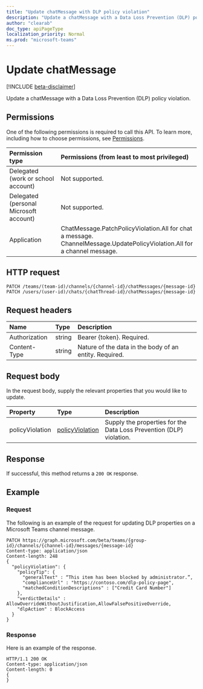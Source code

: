 ```yaml
---
title: "Update chatMessage with DLP policy violation"
description: "Update a chatMessage with a Data Loss Prevention (DLP) policy violation."
author: "clearab"
doc_type: apiPageType
localization_priority: Normal
ms.prod: "microsoft-teams"
---
```


# Update chatMessage

[!INCLUDE [beta-disclaimer](../../includes/beta-disclaimer.md)]

Update a chatMessage with a Data Loss Prevention (DLP) policy violation.

## Permissions

One of the following permissions is required to call this API. To learn more, including how to choose permissions, see [Permissions](/graph/permissions-reference).

|Permission type      | Permissions (from least to most privileged)              |
|:--------------------|:---------------------------------------------------------|
|Delegated (work or school account) | Not supported.    |
|Delegated (personal Microsoft account) | Not supported.    |
|Application | ChatMessage.PatchPolicyViolation.All for chat a message.</br>ChannelMessage.UpdatePolicyViolation.All for a channel message. |

## HTTP request
<!-- { "blockType": "ignored" } -->
```http
PATCH /teams/(team-id)/channels/{channel-id}/chatMessages/{message-id}
PATCH /users/(user-id)/chats/{chatThread-id}/chatMessages/{message-id}
```

## Request headers

| Name       | Type | Description|
|:-----------|:------|:----------|
| Authorization  | string  | Bearer {token}. Required. |
| Content-Type | string  | Nature of the data in the body of an entity. Required. |

## Request body

In the request body, supply the relevant properties that you would like to update.

| Property   | Type |Description|
|:---------------|:--------|:----------|
| policyViolation | [policyViolation](../resources/policyviolation.md) | Supply the properties for the Data Loss Prevention (DLP) violation.|

## Response

If successful, this method returns a `200 OK` response.

## Example

### Request

The following is an example of the request for updating DLP properties on a Microsoft Teams channel message.
<!-- {
  "blockType": "request",
  "name": "chatMessage.PatchPolicyViolation.All"
}-->

```http
PATCH https://graph.microsoft.com/beta/teams/{group-id}/channels/{channel-id}/messages/{message-id}
Content-type: application/json
Content-length: 248
{
  "policyViolation": {
    "policyTip": {
      "generalText" : “This item has been blocked by administrator.”,
      "complianceUrl" : "https://contoso.com/dlp-policy-page",
      "matchedConditionDescriptions" : ["Credit Card Number"]
    },
    "verdictDetails" : AllowOverrideWithoutJustification,AllowFalsePositiveOverride,
    "dlpAction" : BlockAccess
  }
}
```

### Response

Here is an example of the response.

<!-- {
  "blockType": "response",
} -->

```http
HTTP/1.1 200 OK
Content-type: application/json
Content-length: 0
{
}
```

<!-- uuid: 8fcb5dbc-d5aa-4681-8e31-b001d5168d79
2015-10-25 14:57:30 UTC -->
<!-- {
  "type": "#page.annotation",
  "description": "chatMessage.UpdatePolicyViolation.All",
  "keywords": "",
  "section": "documentation",
  "tocPath": ""
}-->
